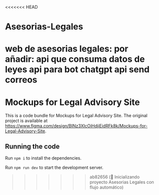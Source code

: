 <<<<<<< HEAD
# Asesorias-Legales


web de asesorias legales:
por añadir:
api que consuma datos de leyes
api para bot chatgpt
api send correos
=======

  # Mockups for Legal Advisory Site

  This is a code bundle for Mockups for Legal Advisory Site. The original project is available at https://www.figma.com/design/BINz3XIcOiHdjiEidRFk8k/Mockups-for-Legal-Advisory-Site.

  ## Running the code

  Run `npm i` to install the dependencies.

  Run `npm run dev` to start the development server.
  
>>>>>>> ab82656 (🚀 Inicializando proyecto Asesorias Legales con flujo automático)
